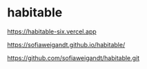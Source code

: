 # habitable

https://habitable-six.vercel.app

https://sofiaweigandt.github.io/habitable/

https://github.com/sofiaweigandt/habitable.git
